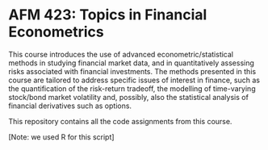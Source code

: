 # AFM 423: Topics in Financial Econometrics
This course introduces the use of advanced econometric/statistical methods in studying financial market data, and in quantitatively assessing risks associated with financial investments. The methods presented in this course are tailored to address specific issues of interest in finance, such as the quantification of the risk-return tradeoff, the modelling of time-varying stock/bond market volatility and, possibly, also the statistical analysis of financial derivatives such as options.

This repository contains all the code assignments from this course. 

[Note: we used R for this script]
